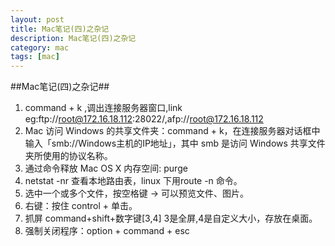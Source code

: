 ```yaml
---
layout: post
title: Mac笔记(四)之杂记
description: Mac笔记(四)之杂记
category: mac
tags: [mac]
---
```


##Mac笔记(四)之杂记##

1. command + k ,调出连接服务器窗口,link eg:ftp://root@172.16.18.112:28022/,afp://root@172.16.18.112
2. Mac 访问 Windows 的共享文件夹：command + k，在连接服务器对话框中输入「smb://Windows主机的IP地址」，其中 smb 是访问 Windows 共享文件夹所使用的协议名称。
3. 通过命令释放 Mac OS X 内存空间:  purge
4. netstat -nr 查看本地路由表，linux 下用route -n 命令。
5. 选中一个或多个文件，按空格键  -> 可以预览文件、图片。
6. 右键：按住 control + 单击。
7. 抓屏 command+shift+数字键[3,4] 3是全屏,4是自定义大小，存放在桌面。
8. 强制关闭程序：option + command + esc